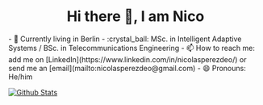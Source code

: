 <h1 align="center">
Hi there 👋, I am Nico
</h1>
- 🔆 Currently living in Berlin
- :crystal_ball: MSc. in Intelligent Adaptive Systems / BSc. in Telecommunications Engineering
- 📫 How to reach me: add me on [LinkedIn](https://www.linkedin.com/in/nicolasperezdeo/) or send me an [email](mailto:nicolasperezdeo@gmail.com)
- 😄 Pronouns: He/him

[![Github Stats](https://github-readme-stats.vercel.app/api?username=nicolasperezdeo&show_icons=true&hide=contribs)](https://github-readme-stats.vercel.app/api?username=nicolasperezdeo&show_icons=true&hide=contribs)

<!--
**nicolasperezdeo/nicolasperezdeo** is a ✨ _special_ ✨ repository because its `README.md` (this file) appears on your GitHub profile.

Here are some ideas to get you started:

- 🔭 I’m currently working on ...
- 🌱 I’m currently learning ...
- 👯 I’m looking to collaborate on ...
- 🤔 I’m looking for help with ...
- 💬 Ask me about ...
- 📫 How to reach me: ...
- 😄 Pronouns: ...
- ⚡ Fun fact: ...
-->
